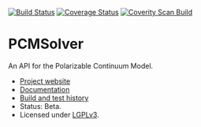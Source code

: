 [![Build Status](https://travis-ci.org/PCMSolver/pcmsolver.svg?branch=release)](https://travis-ci.org/PCMSolver/pcmsolver) 
[![Coverage Status](https://coveralls.io/repos/PCMSolver/pcmsolver/badge.png?branch=release)](https://coveralls.io/r/PCMSolver/pcmsolver?branch=release)
[![Coverity Scan Build](https://scan.coverity.com/projects/3046/badge.svg)](https://scan.coverity.com/projects/3046)

PCMSolver
=========

An API for the Polarizable Continuum Model.

- [Project website](https://github.com/PCMSolver/pcmsolver)
- [Documentation](http://pcmsolver.github.io/pcmsolver-doc)
- [Build and test history](https://travis-ci.org/PCMSolver/pcmsolver/builds)
- Status: Beta. 
- Licensed under [LGPLv3](../release/COPYING.LESSER).
